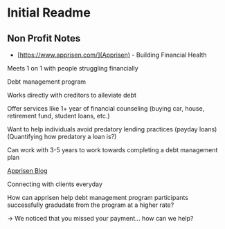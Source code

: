 # Initial Readme

## Non Profit Notes

- [https://www.apprisen.com/](Apprisen) - Building Financial Health

Meets 1 on 1 with people struggling financially

Debt management program

Works directly with creditors to alleviate debt

Offer services like 1+ year of financial counseling (buying car, house, retirement fund, student loans, etc.)

Want to help individuals avoid predatory lending practices (payday loans) (Quantifying how predatory a loan is?)

Can work with 3-5 years to work towards completing a debt management plan

[Apprisen Blog](https://www.apprisen.com/about-apprisen/media-center/the-money-minute)

Connecting with clients everyday

How can apprisen help debt management program participants successfully gradudate from the program at a higher rate?

-> We noticed that you missed your payment... how can we help?